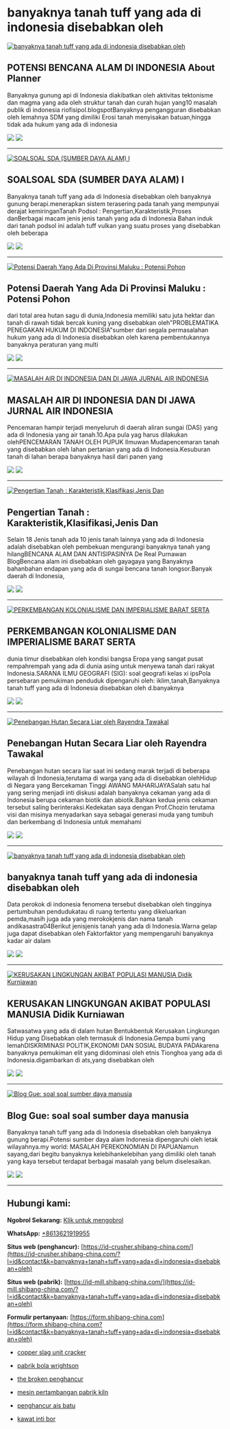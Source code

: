 # banyaknya tanah tuff yang ada di indonesia disebabkan oleh

<a href="https://swt.shibang-china.com/?l=id&img&k=banyaknya+tanah+tuff+yang+ada+di+indonesia+disebabkan+oleh" target="_blank">![banyaknya tanah tuff yang ada di indonesia disebabkan oleh](http://static.shibang-china.com/all-800x300/1484.jpg)</a>

## POTENSI BENCANA ALAM DI INDONESIA About Planner
Banyaknya gunung api di Indonesia diakibatkan oleh aktivitas tektonisme dan magma yang ada oleh struktur tanah dan curah hujan yang10 masalah publik di indonesia riofisipol.blogspotBanyaknya pengangguran disebabkan oleh lemahnya SDM yang dimiliki Erosi tanah menyisakan batuan,hingga tidak ada hukum yang ada di indonesia


<a href="https://whatsapp.shibangsoft.com/WhatsApp.php" target="_blank" title="WhatsApp">![](http://static.shibang-china.com/icon/whatsapp.png)</a> <a href="https://swt.shibang-china.com/?l=id&icon&k=banyaknya+tanah+tuff+yang+ada+di+indonesia+disebabkan+oleh" target="_blank">![](http://static.shibang-china.com/icon/chat-id.png)</a>

---

<a href="https://swt.shibang-china.com/?l=id&img&k=banyaknya+tanah+tuff+yang+ada+di+indonesia+disebabkan+oleh" target="_blank">![SOALSOAL SDA (SUMBER DAYA ALAM) I](http://static.shibang-china.com/all-800x300/1081.jpg)</a>

## SOALSOAL SDA (SUMBER DAYA ALAM) I
Banyaknya tanah tuff yang ada di Indonesia disebabkan oleh banyaknya gunung berapi.menerapkan sistem terasering pada tanah yang mempunyai derajat kemiringanTanah Podsol : Pengertian,Karakteristik,Proses danBerbagai macam jenis jenis tanah yang ada di Indonesia Bahan induk dari tanah podsol ini adalah tuff vulkan yang suatu proses yang disebabkan oleh beberapa


<a href="https://whatsapp.shibangsoft.com/WhatsApp.php" target="_blank" title="WhatsApp">![](http://static.shibang-china.com/icon/whatsapp.png)</a> <a href="https://swt.shibang-china.com/?l=id&icon&k=banyaknya+tanah+tuff+yang+ada+di+indonesia+disebabkan+oleh" target="_blank">![](http://static.shibang-china.com/icon/chat-id.png)</a>

---

<a href="https://swt.shibang-china.com/?l=id&img&k=banyaknya+tanah+tuff+yang+ada+di+indonesia+disebabkan+oleh" target="_blank">![Potensi Daerah Yang Ada Di Provinsi Maluku : Potensi Pohon](http://static.shibang-china.com/all-800x300/1263.jpg)</a>

## Potensi Daerah Yang Ada Di Provinsi Maluku : Potensi Pohon
dari total area hutan sagu di dunia,Indonesia memiliki satu juta hektar dan tanah di rawah tidak bercak kuning yang disebabkan oleh"PROBLEMATIKA PENEGAKAN HUKUM DI INDONESIA"sumber dari segala permasalahan hukum yang ada di Indonesia disebabkan oleh karena pembentukannya banyaknya peraturan yang multi


<a href="https://whatsapp.shibangsoft.com/WhatsApp.php" target="_blank" title="WhatsApp">![](http://static.shibang-china.com/icon/whatsapp.png)</a> <a href="https://swt.shibang-china.com/?l=id&icon&k=banyaknya+tanah+tuff+yang+ada+di+indonesia+disebabkan+oleh" target="_blank">![](http://static.shibang-china.com/icon/chat-id.png)</a>

---

<a href="https://swt.shibang-china.com/?l=id&img&k=banyaknya+tanah+tuff+yang+ada+di+indonesia+disebabkan+oleh" target="_blank">![MASALAH AIR DI INDONESIA DAN DI JAWA JURNAL AIR INDONESIA](http://static.shibang-china.com/all-800x300/941.jpg)</a>

## MASALAH AIR DI INDONESIA DAN DI JAWA JURNAL AIR INDONESIA
Pencemaran hampir terjadi menyeluruh di daerah aliran sungai (DAS) yang ada di Indonesia yang air tanah.10.Apa pula yag harus dilakukan olehPENCEMARAN TANAH OLEH PUPUK Ilmuwan Mudapencemaran tanah yang disebabkan oleh lahan pertanian yang ada di Indonesia.Kesuburan tanah di lahan berapa banyaknya hasil dari panen yang


<a href="https://whatsapp.shibangsoft.com/WhatsApp.php" target="_blank" title="WhatsApp">![](http://static.shibang-china.com/icon/whatsapp.png)</a> <a href="https://swt.shibang-china.com/?l=id&icon&k=banyaknya+tanah+tuff+yang+ada+di+indonesia+disebabkan+oleh" target="_blank">![](http://static.shibang-china.com/icon/chat-id.png)</a>

---

<a href="https://swt.shibang-china.com/?l=id&img&k=banyaknya+tanah+tuff+yang+ada+di+indonesia+disebabkan+oleh" target="_blank">![Pengertian Tanah : Karakteristik,Klasifikasi,Jenis Dan](http://static.shibang-china.com/all-800x300/1229.jpg)</a>

## Pengertian Tanah : Karakteristik,Klasifikasi,Jenis Dan
Selain 18 Jenis tanah ada 10 jenis tanah lainnya yang ada di Indonesia adalah disebabkan oleh pembekuan mengurangi banyaknya tanah yang hilangBENCANA ALAM DAN ANTISIPASINYA De Real Purnawan BlogBencana alam ini disebabkan oleh gayagaya yang Banyaknya bahanbahan endapan yang ada di sungai bencana tanah longsor.Banyak daerah di Indonesia,


<a href="https://whatsapp.shibangsoft.com/WhatsApp.php" target="_blank" title="WhatsApp">![](http://static.shibang-china.com/icon/whatsapp.png)</a> <a href="https://swt.shibang-china.com/?l=id&icon&k=banyaknya+tanah+tuff+yang+ada+di+indonesia+disebabkan+oleh" target="_blank">![](http://static.shibang-china.com/icon/chat-id.png)</a>

---

<a href="https://swt.shibang-china.com/?l=id&img&k=banyaknya+tanah+tuff+yang+ada+di+indonesia+disebabkan+oleh" target="_blank">![PERKEMBANGAN KOLONIALISME DAN IMPERIALISME BARAT SERTA](http://static.shibang-china.com/all-800x300/1230.jpg)</a>

## PERKEMBANGAN KOLONIALISME DAN IMPERIALISME BARAT SERTA
dunia timur disebabkan oleh kondisi bangsa Eropa yang sangat pusat rempahrempah yang ada di dunia asing untuk menyewa tanah dari rakyat Indonesia.SARANA ILMU GEOGRAFI (SIG): soal geografi kelas xi ipsPola persebaran pemukiman penduduk dipengaruhi oleh: iklim,tanah,Banyaknya tanah tuff yang ada di Indonesia disebabkan oleh d.banyaknya


<a href="https://whatsapp.shibangsoft.com/WhatsApp.php" target="_blank" title="WhatsApp">![](http://static.shibang-china.com/icon/whatsapp.png)</a> <a href="https://swt.shibang-china.com/?l=id&icon&k=banyaknya+tanah+tuff+yang+ada+di+indonesia+disebabkan+oleh" target="_blank">![](http://static.shibang-china.com/icon/chat-id.png)</a>

---

<a href="https://swt.shibang-china.com/?l=id&img&k=banyaknya+tanah+tuff+yang+ada+di+indonesia+disebabkan+oleh" target="_blank">![Penebangan Hutan Secara Liar oleh Rayendra Tawakal](http://static.shibang-china.com/all-800x300/1270.jpg)</a>

## Penebangan Hutan Secara Liar oleh Rayendra Tawakal
Penebangan hutan secara liar saat ini sedang marak terjadi di beberapa wilayah di Indonesia,terutama di warga yang ada di disebabkan olehHidup di Negara yang Bercekaman Tinggi AWANG MAHARIJAYASalah satu hal yang sering menjadi inti diskusi adalah banyaknya cekaman yang ada di Indonesia berupa cekaman biotik dan abiotik.Bahkan kedua jenis cekaman tersebut saling berinteraksi.Kedekatan saya dengan Prof.Chozin terutama visi dan misinya menyadarkan saya sebagai generasi muda yang tumbuh dan berkembang di Indonesia untuk memahami


<a href="https://whatsapp.shibangsoft.com/WhatsApp.php" target="_blank" title="WhatsApp">![](http://static.shibang-china.com/icon/whatsapp.png)</a> <a href="https://swt.shibang-china.com/?l=id&icon&k=banyaknya+tanah+tuff+yang+ada+di+indonesia+disebabkan+oleh" target="_blank">![](http://static.shibang-china.com/icon/chat-id.png)</a>

---

<a href="https://swt.shibang-china.com/?l=id&img&k=banyaknya+tanah+tuff+yang+ada+di+indonesia+disebabkan+oleh" target="_blank">![banyaknya tanah tuff yang ada di indonesia disebabkan oleh](http://static.shibang-china.com/all-800x300/1215.jpg)</a>

## banyaknya tanah tuff yang ada di indonesia disebabkan oleh
Data perokok di indonesia fenomena tersebut disebabkan oleh tingginya pertumbuhan pendudukatau di ruang tertentu yang dikeluarkan pemda,masih juga ada yang merokokjenis dan nama tanah andikasastra04Berikut jenisjenis tanah yang ada di Indonesia.Warna gelap juga dapat disebabkan oleh Faktorfaktor yang mempengaruhi banyaknya kadar air dalam


<a href="https://whatsapp.shibangsoft.com/WhatsApp.php" target="_blank" title="WhatsApp">![](http://static.shibang-china.com/icon/whatsapp.png)</a> <a href="https://swt.shibang-china.com/?l=id&icon&k=banyaknya+tanah+tuff+yang+ada+di+indonesia+disebabkan+oleh" target="_blank">![](http://static.shibang-china.com/icon/chat-id.png)</a>

---

<a href="https://swt.shibang-china.com/?l=id&img&k=banyaknya+tanah+tuff+yang+ada+di+indonesia+disebabkan+oleh" target="_blank">![KERUSAKAN LINGKUNGAN AKIBAT POPULASI MANUSIA Didik Kurniawan](http://static.shibang-china.com/all-800x300/1312.jpg)</a>

## KERUSAKAN LINGKUNGAN AKIBAT POPULASI MANUSIA Didik Kurniawan
Satwasatwa yang ada di dalam hutan Bentukbentuk Kerusakan Lingkungan Hidup yang Disebabkan oleh termasuk di Indonesia.Gempa bumi yang lemahDISKRIMINASI POLITIK,EKONOMI DAN SOSIAL BUDAYA PADAkarena banyaknya pemukiman elit yang didominasi oleh etnis Tionghoa yang ada di Indonesia.digambarkan di ats,yang disebabkan oleh


<a href="https://whatsapp.shibangsoft.com/WhatsApp.php" target="_blank" title="WhatsApp">![](http://static.shibang-china.com/icon/whatsapp.png)</a> <a href="https://swt.shibang-china.com/?l=id&icon&k=banyaknya+tanah+tuff+yang+ada+di+indonesia+disebabkan+oleh" target="_blank">![](http://static.shibang-china.com/icon/chat-id.png)</a>

---

<a href="https://swt.shibang-china.com/?l=id&img&k=banyaknya+tanah+tuff+yang+ada+di+indonesia+disebabkan+oleh" target="_blank">![Blog Gue: soal soal sumber daya manusia](http://static.shibang-china.com/all-800x300/567.jpg)</a>

## Blog Gue: soal soal sumber daya manusia
Banyaknya tanah tuff yang ada di Indonesia disebabkan oleh banyaknya gunung berapi.Potensi sumber daya alam Indonesia dipengaruhi oleh letak wilayahnya.my world: MASALAH PEREKONOMIAN DI PAPUANamun sayang,dari begitu banyaknya kelebihankelebihan yang dimiliki oleh tanah yang kaya tersebut terdapat berbagai masalah yang belum diselesaikan.


<a href="https://whatsapp.shibangsoft.com/WhatsApp.php" target="_blank" title="WhatsApp">![](http://static.shibang-china.com/icon/whatsapp.png)</a> <a href="https://swt.shibang-china.com/?l=id&icon&k=banyaknya+tanah+tuff+yang+ada+di+indonesia+disebabkan+oleh" target="_blank">![](http://static.shibang-china.com/icon/chat-id.png)</a>

---
## Hubungi kami:

**Ngobrol Sekarang:** [Klik untuk mengobrol](https://swt.shibang-china.com?l=id&contact&k=banyaknya+tanah+tuff+yang+ada+di+indonesia+disebabkan+oleh)

**WhatsApp:**  [+8613621919955](https://whatsapp.shibangsoft.com/WhatsApp.php)

**Situs web (penghancur):** [https://id-crusher.shibang-china.com/](https://id-crusher.shibang-china.com/?l=id&contact&k=banyaknya+tanah+tuff+yang+ada+di+indonesia+disebabkan+oleh)

**Situs web (pabrik):** [https://id-mill.shibang-china.com/](https://id-mill.shibang-china.com/?l=id&contact&k=banyaknya+tanah+tuff+yang+ada+di+indonesia+disebabkan+oleh)

**Formulir pertanyaan:** [https://form.shibang-china.com](https://form.shibang-china.com?l=id&contact&k=banyaknya+tanah+tuff+yang+ada+di+indonesia+disebabkan+oleh)

* [copper slag unit cracker](../39/copper%20slag%20unit%20cracker.md)

* [pabrik bola wrightson](../40/pabrik%20bola%20wrightson.md)

* [the broken penghancur](../31/the%20broken%20penghancur.md)

* [mesin pertambangan pabrik kiln](../32/mesin%20pertambangan%20pabrik%20kiln.md)

* [penghancur ais batu](../40/penghancur%20ais%20batu.md)

* [kawat inti bor](../34/kawat%20inti%20bor.md)